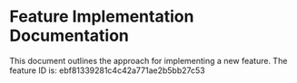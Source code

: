 # Feature Implementation Documentation

This document outlines the approach for implementing a new feature. The feature ID is: ebf81339281c4c42a771ae2b5bb27c53